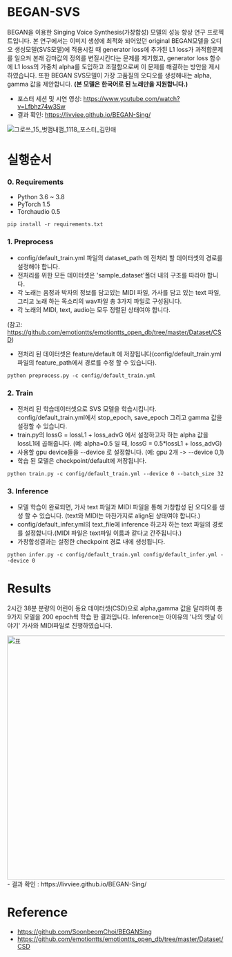 # BEGAN-SVS

BEGAN을 이용한 Singing Voice Synthesis(가창합성) 모델의 성능 향상 연구 프로젝트입니다. 본 연구에서는 이미지 생성에 최적화 되어있던 original BEGAN모델을 오디오 생성모델(SVS모델)에 적용시킬 때 generator loss에 추가된 L1 loss가 과적합문제를 일으켜 본래 감마값의 정의를 변질시킨다는 문제를 제기했고,  generator loss 함수에 L1 loss의 가중치 alpha를 도입하고 조절함으로써 이 문제를 해결하는 방안을 제시하였습니다. 또한 BEGAN SVS모델이 가장 고품질의 오디오를 생성해내는 alpha, gamma 값을 제안합니다. **(본 모델은 한국어로 된 노래만을 지원합니다.)**
 - 포스터 세션 및 시연 영상: https://www.youtube.com/watch?v=Lfbhz74w3Sw
 - 결과 확인: https://livviee.github.io/BEGAN-Sing/

![그로쓰_15_벗맴내맴_1118_포스터_김민애](https://user-images.githubusercontent.com/85385027/145051553-fc529bcb-e9da-4288-8e1f-b01398b6de56.png)




# 실행순서

### 0. Requirements
  - Python 3.6 ~ 3.8
  - PyTorch 1.5
  - Torchaudio 0.5 
  ```
  pip install -r requirements.txt
  ```

### 1. Preprocess
  - config/default_train.yml 파일의 dataset_path 에 전처리 할 데이터셋의 경로를 설정해야 합니다.
  - 전처리를 위한 모든 데이터셋은 'sample_dataset'폴더 내의 구조를 따라야 합니다.
  - 각 노래는 음정과 박자의 정보를 담고있는 MIDI 파일, 가사를 담고 있는 text 파일, 그리고 노래 하는 목소리의 wav파일 총 3가지 파일로 구성됩니다.
  - 각 노래의 MIDI, text, audio는 모두 정렬된 상태여야 합니다.
  
(참고: https://github.com/emotiontts/emotiontts_open_db/tree/master/Dataset/CSD)
  - 전처리 된 데이터셋은 feature/default 에 저장됩니다(config/default_train.yml 파일의 feature_path에서 경로를 수정 할 수 있습니다).

```
python preprocess.py -c config/default_train.yml
```

### 2. Train
  - 전처리 된 학습데이터셋으로 SVS 모델을 학습시킵니다. config/default_train.yml에서 stop_epoch, save_epoch 그리고 gamma 값을 설정할 수 있습니다.
  - train.py의 lossG = lossL1 + loss_advG 에서 설정하고자 하는 alpha 값을 lossL1에 곱해줍니다. (예: alpha=0.5 일 때, lossG = 0.5*lossL1 + loss_advG)
  - 사용할 gpu device들을 --device 로 설정합니다. (예: gpu 2개 -> --device 0,1)
  - 학습 된 모델은 checkpoint/default에 저장됩니다.  

```
python train.py -c config/default_train.yml --device 0 --batch_size 32
```

### 3. Inference
  - 모델 학습이 완료되면, 가사 text 파일과 MIDI 파일을 통해 가창합성 된 오디오를 생성 할 수 있습니다. (text와 MIDI는 마찬가지로 align된 상태여야 합니다.)
  - config/default_infer.yml의 text_file에 inference 하고자 하는 text 파일의 경로를 설정합니다.(MIDI 파일은 text파일 이름과 같다고 간주됩니다.) 
  - 가창합성결과는 설정한 checkpoint 경로 내에 생성됩니다.
```
python infer.py -c config/default_train.yml config/default_infer.yml --device 0
```

# Results
2시간 38분 분량의 어린이 동요 데이터셋(CSD)으로 alpha,gamma 값을 달리하여 총 9가지 모델을 200 epoch씩 학습 한 결과입니다. Inference는 아이유의 '나의 옛날 이야기' 가사와 MIDI파일로 진행하였습니다. 

<img width="564" alt="표" src="https://user-images.githubusercontent.com/85385027/145052615-06c0872d-263d-4fe8-98bc-c304637985ff.PNG">
 - 결과 확인 : https://livviee.github.io/BEGAN-Sing/

# Reference
 - https://github.com/SoonbeomChoi/BEGANSing
 - https://github.com/emotiontts/emotiontts_open_db/tree/master/Dataset/CSD

